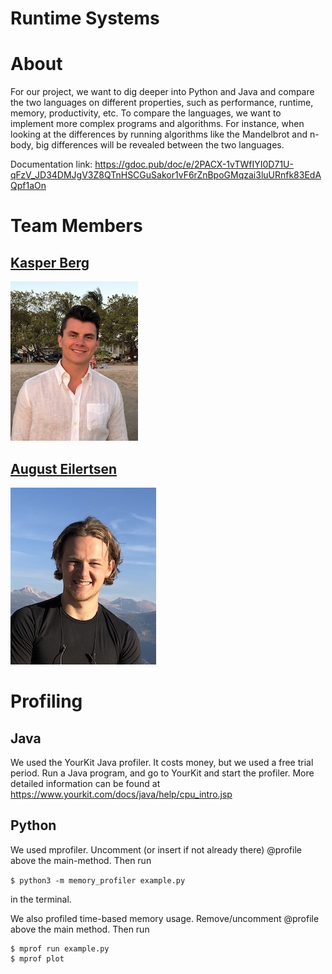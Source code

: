 # Runtime Systems

# About

For our project, we want to dig deeper into Python and Java and compare the two languages on different properties, such as performance, runtime, memory, productivity, etc.
To compare the languages, we want to implement more complex programs and algorithms. For instance, when looking at the differences by running algorithms like the Mandelbrot and n-body, big differences will be revealed between the two languages.

Documentation link: https://gdoc.pub/doc/e/2PACX-1vTWfIYI0D71U-qFzV_JD34DMJgV3Z8QTnHSCGuSakor1vF6rZnBpoGMqzai3luURnfk83EdAQpf1aOn

# Team Members

## [Kasper Berg](https://github.com/kasperkberg)
![Kasper](headshots/bilde.jpg)

## [August Eilertsen](https://github.com/augustle)
![August](headshots/bilde_aug.jpg)


# Profiling
## Java
We used the YourKit Java profiler. It costs money, but we used a free trial period.
Run a Java program, and go to YourKit and start the profiler. More detailed information can be found at https://www.yourkit.com/docs/java/help/cpu_intro.jsp 

## Python
We used mprofiler.
Uncomment (or insert if not already there) @profile above the main-method. Then run

```$ python3 -m memory_profiler example.py``` 

in the terminal.

We also profiled time-based memory usage. Remove/uncomment @profile above the main method.
Then run
```
$ mprof run example.py
$ mprof plot
```
